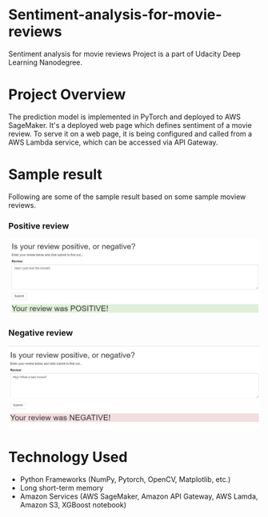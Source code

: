 # Sentiment-analysis-for-movie-reviews
Sentiment analysis for movie reviews Project is a part of Udacity Deep Learning Nanodegree.

# Project Overview
The prediction model is implemented in PyTorch and deployed to AWS SageMaker. It's a deployed web page which defines sentiment of a movie review.
To serve it on a web page, it is being configured and called from a AWS Lambda service, which can be accessed via API Gateway.

# Sample result
Following are some of the sample result based on some sample moview reviews.

### Positive review
![Alt text](src/images/positive.png?raw=true "positive review")

### Negative review
![Alt text](src/images/negative.png?raw=true "negative review")

# Technology Used
- Python Frameworks (NumPy, Pytorch, OpenCV, Matplotlib, etc.)
- Long short-term memory
- Amazon Services (AWS SageMaker, Amazon API Gateway, AWS Lamda, Amazon S3, XGBoost notebook)



